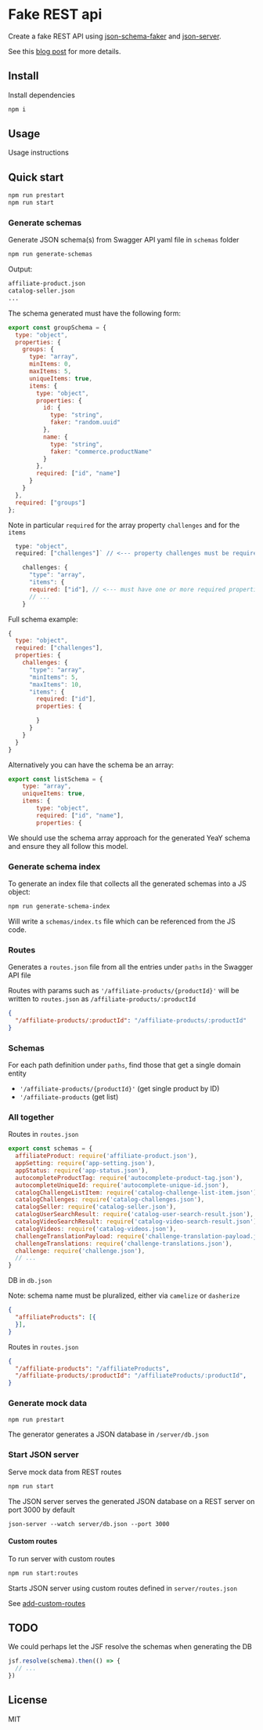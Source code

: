 # Fake REST api

Create a fake REST API using [json-schema-faker](https://github.com/json-schema-faker/json-schema-faker) and [json-server](https://github.com/typicode/json-server).

See this [blog post](https://medium.com/@jonjam/creating-a-fake-rest-api-with-json-server-817320239cde) for more details.

## Install

Install dependencies

```bash
npm i
```

## Usage

Usage instructions

## Quick start

```bash
npm run prestart
npm run start
```

### Generate schemas

Generate JSON schema(s) from Swagger API yaml file in `schemas` folder

```bash
npm run generate-schemas
```

Output:

```bash
affiliate-product.json
catalog-seller.json
...
```

The schema generated must have the following form:

```js
export const groupSchema = {
  type: "object",
  properties: {
    groups: {
      type: "array",
      minItems: 0,
      maxItems: 5,
      uniqueItems: true,
      items: {
        type: "object",
        properties: {
          id: {
            type: "string",
            faker: "random.uuid"
          },
          name: {
            type: "string",
            faker: "commerce.productName"
          }
        },
        required: ["id", "name"]
      }
    }
  },
  required: ["groups"]
};
```

Note in particular `required` for the array property `challenges` and for the `items`

```js
  type: "object",
  required: ["challenges"]` // <--- property challenges must be required
```  

```js
    challenges: {
      "type": "array",
      "items": {
      required: ["id"], // <--- must have one or more required properties
      // ...
    }
```  

Full schema example:

```js
{
  type: "object",
  required: ["challenges"],
  properties: {
    challenges: {
      "type": "array",
      "minItems": 5,
      "maxItems": 10,
      "items": {
        required: ["id"],
        properties: {

        }
      }
    }
  }
}
```

Alternatively you can have the schema be an array:

```js
export const listSchema = {
    type: "array",
    uniqueItems: true,
    items: {
        type: "object",
        required: ["id", "name"],
        properties: {
```

We should use the schema array approach for the generated YeaY schema and ensure they all follow this model.

### Generate schema index

To generate an index file that collects all the generated schemas into a JS object:

```bash
npm run generate-schema-index
```

Will write a `schemas/index.ts` file which can be referenced from the JS code.

### Routes

Generates a `routes.json` file from all the entries under `paths` in the Swagger API file

Routes with params such as `'/affiliate-products/{productId}'` will be written to `routes.json` as `/affiliate-products/:productId`

```json
{
  "/affiliate-products/:productId": "/affiliate-products/:productId"
}
```

### Schemas

For each path definition under `paths`, find those that get a single domain entity

* `'/affiliate-products/{productId}'` (get single product by ID)
* `'/affiliate-products` (get list)

### All together

Routes in `routes.json`

```js
export const schemas = {
  affiliateProduct: require('affiliate-product.json'),
  appSetting: require('app-setting.json'),
  appStatus: require('app-status.json'),
  autocompleteProductTag: require('autocomplete-product-tag.json'),
  autocompleteUniqueId: require('autocomplete-unique-id.json'),
  catalogChallengeListItem: require('catalog-challenge-list-item.json'),
  catalogChallenges: require('catalog-challenges.json'),
  catalogSeller: require('catalog-seller.json'),
  catalogUserSearchResult: require('catalog-user-search-result.json'),
  catalogVideoSearchResult: require('catalog-video-search-result.json'),
  catalogVideos: require('catalog-videos.json'),
  challengeTranslationPayload: require('challenge-translation-payload.json'),
  challengeTranslations: require('challenge-translations.json'),
  challenge: require('challenge.json'),
  // ...
}
```

DB in `db.json`

Note: schema name must be pluralized, either via `camelize` or `dasherize`

```json
{
  "affiliateProducts": [{
  }],
}
```

Routes in `routes.json`

```json
{
  "/affiliate-products": "/affiliateProducts",
  "/affiliate-products/:productId": "/affiliateProducts/:productId",
}
```

### Generate mock data

```bash
npm run prestart
```

The generator generates a JSON database in `/server/db.json`

### Start JSON server

Serve mock data from REST routes

```bash
npm run start
```

The JSON server serves the generated JSON database on a REST server on port 3000 by default

`json-server --watch server/db.json --port 3000`

#### Custom routes

To run server with custom routes

```bash
npm run start:routes
```

Starts JSON server using custom routes defined in `server/routes.json`

See [add-custom-routes](https://github.com/typicode/json-server#add-custom-routes)

## TODO

We could perhaps let the JSF resolve the schemas when generating the DB

```js
jsf.resolve(schema).then(() => {
  // ...
})
```

## License

MIT